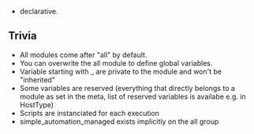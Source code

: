 - declarative.



Trivia
------

- All modules come after "all" by default.
- You can overwrite the all module to define global variables.
- Variable starting with _ are private to the module and won't be "inherited"
- Some variables are reserved (everything that directly belongs to a module as set in the meta, list of reserved variables is availabe e.g. in HostType)
- Scripts are instanciated for each execution
- simple_automation_managed exists implicitly on the all group
